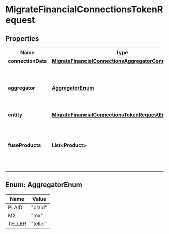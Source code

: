 

# MigrateFinancialConnectionsTokenRequest


## Properties

| Name | Type | Description | Notes |
|------------ | ------------- | ------------- | -------------|
|**connectionData** | [**MigrateFinancialConnectionsAggregatorConnectionData**](MigrateFinancialConnectionsAggregatorConnectionData.md) |  |  |
|**aggregator** | [**AggregatorEnum**](#AggregatorEnum) | The aggregator being migrated (either &#39;plaid&#39;, &#39;mx&#39; or &#39;teller). |  |
|**entity** | [**MigrateFinancialConnectionsTokenRequestEntity**](MigrateFinancialConnectionsTokenRequestEntity.md) |  |  |
|**fuseProducts** | **List&lt;Product&gt;** | A list of Fuse products that the migrated connection will have access to. |  |



## Enum: AggregatorEnum

| Name | Value |
|---- | -----|
| PLAID | &quot;plaid&quot; |
| MX | &quot;mx&quot; |
| TELLER | &quot;teller&quot; |



